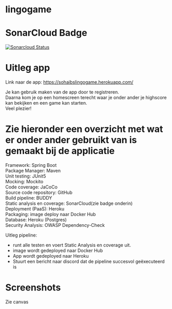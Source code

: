# lingogame

#  SonarCloud Badge
  
[![Sonarcloud Status](https://sonarcloud.io/api/project_badges/measure?project=sohaibelb_lingogame&metric=alert_status)](https://sonarcloud.io/dashboard?id=sohaibelb_lingogame)
  
# Uitleg app
Link naar de app: https://sohaibslingogame.herokuapp.com/  
  
Je kan gebruik maken van de app door te registreren.  
Daarna kom je op een homescreen terecht waar je onder ander je highscore kan bekijken en een game kan starten.  
Veel plezier!  
  
# Zie hieronder een overzicht met wat er onder ander gebruikt van is gemaakt bij de applicatie
  
Framework: Spring Boot  
Package Manager: Maven  
Unit testing: JUnit5  
Mocking: Mockito  
Code coverage: JaCoCo  
Source code repository: GitHub  
Build pipeline: BUDDY  
Static analysis en coverage: SonarCloud(zie badge onderin)  
Deployment (PaaS): Heroku   
Packaging: image deploy naar Docker Hub  
Database: Heroku (Postgres)  
Security Analysis: OWASP Dependency-Check  
   
Uitleg pipeline:  
- runt alle testen en voert Static Analysis en coverage uit.  
- image wordt gedeployed naar Docker Hub    
- App wordt gedeployed naar Heroku
- Stuurt een bericht naar discord dat de pipeline succesvol geëxecuteerd is  
    
# Screenshots
Zie canvas  
  
